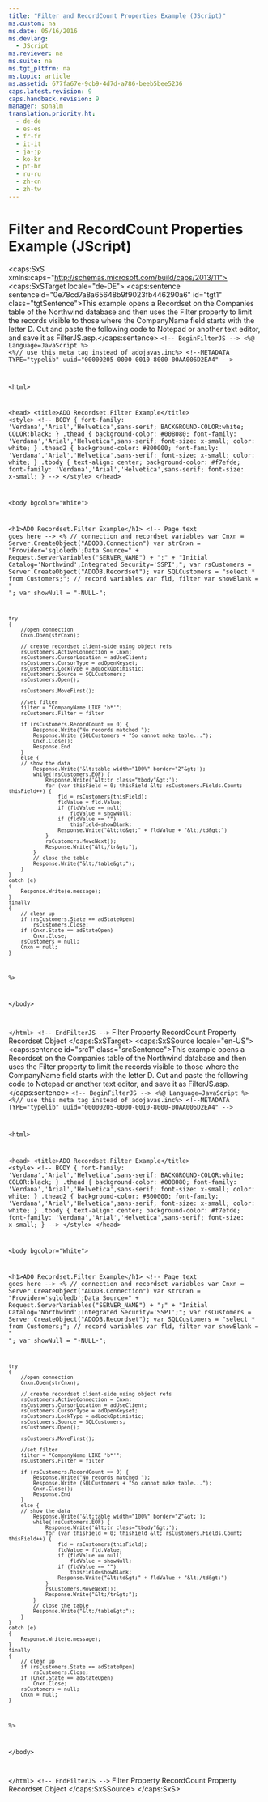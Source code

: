 ```yaml
---
title: "Filter and RecordCount Properties Example (JScript)"
ms.custom: na
ms.date: 05/16/2016
ms.devlang: 
  - JScript
ms.reviewer: na
ms.suite: na
ms.tgt_pltfrm: na
ms.topic: article
ms.assetid: 677fa67e-9cb9-4d7d-a786-beeb5bee5236
caps.latest.revision: 9
caps.handback.revision: 9
manager: sonalm
translation.priority.ht: 
  - de-de
  - es-es
  - fr-fr
  - it-it
  - ja-jp
  - ko-kr
  - pt-br
  - ru-ru
  - zh-cn
  - zh-tw
---
```

# Filter and RecordCount Properties Example (JScript)
<?xml version="1.0" encoding="utf-8"?>
<caps:SxS xmlns:caps="http://schemas.microsoft.com/build/caps/2013/11">
  <caps:SxSTarget locale="de-DE">
    <developerReferenceWithoutSyntaxDocument xsi:schemaLocation="http://ddue.schemas.microsoft.com/authoring/2003/5 http://dduestorage.blob.core.windows.net/ddueschema/developer.xsd" xmlns="http://ddue.schemas.microsoft.com/authoring/2003/5" xmlns:xlink="http://www.w3.org/1999/xlink" xmlns:xsi="http://www.w3.org/2001/XMLSchema-instance">
      <introduction>
        <para>
          <caps:sentence sentenceid="0e78cd7a8a65648b9f9023fb446290a6" id="tgt1" class="tgtSentence">This example opens a <legacyBold>Recordset</legacyBold> on the Companies table of the Northwind database and then uses the <legacyLink xlink:href="80263a7a-5d21-45d1-84fc-34b7a9be4c22">Filter</legacyLink> property to limit the records visible to those where the CompanyName field starts with the letter D. Cut and paste the following code to Notepad or another text editor, and save it as <legacyBold>FilterJS.asp</legacyBold>.</caps:sentence>
        </para>
        <code>&lt;!-- BeginFilterJS --&gt;
&lt;%@  Language=JavaScript %&gt;
&lt;%// use this meta tag instead of adojavas.inc%&gt;
&lt;!--METADATA TYPE="typelib" uuid="00000205-0000-0010-8000-00AA006D2EA4" --&gt;

&lt;html&gt;

&lt;head&gt;
&lt;title&gt;ADO Recordset.Filter Example&lt;/title&gt;
&lt;style&gt;
&lt;!--
BODY {
   font-family: 'Verdana','Arial','Helvetica',sans-serif;
   BACKGROUND-COLOR:white;
   COLOR:black;
    }
.thead {
   background-color: #008080; 
   font-family: 'Verdana','Arial','Helvetica',sans-serif; 
   font-size: x-small;
   color: white;
   }
.thead2 {
   background-color: #800000; 
   font-family: 'Verdana','Arial','Helvetica',sans-serif; 
   font-size: x-small;
   color: white;
   }
.tbody { 
   text-align: center;
   background-color: #f7efde;
   font-family: 'Verdana','Arial','Helvetica',sans-serif; 
   font-size: x-small;
    }
--&gt;
&lt;/style&gt;
&lt;/head&gt;

&lt;body bgcolor="White"&gt;

&lt;h1&gt;ADO Recordset.Filter Example&lt;/h1&gt;
&lt;!-- Page text goes here --&gt;
&lt;%
    // connection and recordset variables
    var Cnxn = Server.CreateObject("ADODB.Connection")
    var strCnxn = "Provider='sqloledb';Data Source=" + Request.ServerVariables("SERVER_NAME") + ";" +
            "Initial Catalog='Northwind';Integrated Security='SSPI';";
    var rsCustomers = Server.CreateObject("ADODB.Recordset");
    var SQLCustomers = "select * from Customers;";
    // record variables
    var fld, filter
    var showBlank = " ";
    var showNull = "-NULL-";
    
    try
    {
        //open connection 
        Cnxn.Open(strCnxn);
    
        // create recordset client-side using object refs
        rsCustomers.ActiveConnection = Cnxn;
        rsCustomers.CursorLocation = adUseClient;
        rsCustomers.CursorType = adOpenKeyset;
        rsCustomers.LockType = adLockOptimistic;
        rsCustomers.Source = SQLCustomers;
        rsCustomers.Open();
    
        rsCustomers.MoveFirst();
    
        //set filter
        filter = "CompanyName LIKE 'b*'";
        rsCustomers.Filter = filter
    
        if (rsCustomers.RecordCount == 0) {
            Response.Write("No records matched ");
            Response.Write (SQLCustomers + "So cannot make table...");
            Cnxn.Close();
            Response.End
        }
        else {
        // show the data
            Response.Write('&lt;table width="100%" border="2"&gt;');    
            while(!rsCustomers.EOF) {
                Response.Write('&lt;tr class="tbody"&gt;');
                for (var thisField = 0; thisField &lt; rsCustomers.Fields.Count; thisField++) {
                    fld = rsCustomers(thisField);
                    fldValue = fld.Value;
                    if (fldValue == null)
                        fldValue = showNull;
                    if (fldValue == "")
                        thisField=showBlank;
                    Response.Write("&lt;td&gt;" + fldValue + "&lt;/td&gt;")
                }
                rsCustomers.MoveNext();
                Response.Write("&lt;/tr&gt;");
            }
            // close the table
            Response.Write("&lt;/table&gt;");
        }
    }    
    catch (e)
    {
        Response.Write(e.message);
    }
    finally
    {
        // clean up
        if (rsCustomers.State == adStateOpen)
            rsCustomers.Close;
        if (Cnxn.State == adStateOpen)
            Cnxn.Close;
        rsCustomers = null;
        Cnxn = null;
    }
%&gt;

&lt;/body&gt;

&lt;/html&gt;
&lt;!-- EndFilterJS --&gt;</code>
      </introduction>
      <relatedTopics>
        <link xlink:href="80263a7a-5d21-45d1-84fc-34b7a9be4c22">Filter Property</link>
        <link xlink:href="834f0121-394a-44d4-ad7d-999b43a6fe63">RecordCount Property</link>
        <link xlink:href="ede1415f-c3df-4cc5-a05b-2576b2b84b60">Recordset Object</link>
      </relatedTopics>
    </developerReferenceWithoutSyntaxDocument>
  </caps:SxSTarget>
  <caps:SxSSource locale="en-US">
    <developerReferenceWithoutSyntaxDocument xsi:schemaLocation="http://ddue.schemas.microsoft.com/authoring/2003/5 http://dduestorage.blob.core.windows.net/ddueschema/developer.xsd" xmlns="http://ddue.schemas.microsoft.com/authoring/2003/5" xmlns:xlink="http://www.w3.org/1999/xlink" xmlns:xsi="http://www.w3.org/2001/XMLSchema-instance">
      <introduction>
        <para>
          <caps:sentence id="src1" class="srcSentence">This example opens a <legacyBold>Recordset</legacyBold> on the Companies table of the Northwind database and then uses the <legacyLink xlink:href="80263a7a-5d21-45d1-84fc-34b7a9be4c22">Filter</legacyLink> property to limit the records visible to those where the CompanyName field starts with the letter D. Cut and paste the following code to Notepad or another text editor, and save it as <legacyBold>FilterJS.asp</legacyBold>.</caps:sentence>
        </para>
        <code>&lt;!-- BeginFilterJS --&gt;
&lt;%@  Language=JavaScript %&gt;
&lt;%// use this meta tag instead of adojavas.inc%&gt;
&lt;!--METADATA TYPE="typelib" uuid="00000205-0000-0010-8000-00AA006D2EA4" --&gt;

&lt;html&gt;

&lt;head&gt;
&lt;title&gt;ADO Recordset.Filter Example&lt;/title&gt;
&lt;style&gt;
&lt;!--
BODY {
   font-family: 'Verdana','Arial','Helvetica',sans-serif;
   BACKGROUND-COLOR:white;
   COLOR:black;
    }
.thead {
   background-color: #008080; 
   font-family: 'Verdana','Arial','Helvetica',sans-serif; 
   font-size: x-small;
   color: white;
   }
.thead2 {
   background-color: #800000; 
   font-family: 'Verdana','Arial','Helvetica',sans-serif; 
   font-size: x-small;
   color: white;
   }
.tbody { 
   text-align: center;
   background-color: #f7efde;
   font-family: 'Verdana','Arial','Helvetica',sans-serif; 
   font-size: x-small;
    }
--&gt;
&lt;/style&gt;
&lt;/head&gt;

&lt;body bgcolor="White"&gt;

&lt;h1&gt;ADO Recordset.Filter Example&lt;/h1&gt;
&lt;!-- Page text goes here --&gt;
&lt;%
    // connection and recordset variables
    var Cnxn = Server.CreateObject("ADODB.Connection")
    var strCnxn = "Provider='sqloledb';Data Source=" + Request.ServerVariables("SERVER_NAME") + ";" +
            "Initial Catalog='Northwind';Integrated Security='SSPI';";
    var rsCustomers = Server.CreateObject("ADODB.Recordset");
    var SQLCustomers = "select * from Customers;";
    // record variables
    var fld, filter
    var showBlank = " ";
    var showNull = "-NULL-";
    
    try
    {
        //open connection 
        Cnxn.Open(strCnxn);
    
        // create recordset client-side using object refs
        rsCustomers.ActiveConnection = Cnxn;
        rsCustomers.CursorLocation = adUseClient;
        rsCustomers.CursorType = adOpenKeyset;
        rsCustomers.LockType = adLockOptimistic;
        rsCustomers.Source = SQLCustomers;
        rsCustomers.Open();
    
        rsCustomers.MoveFirst();
    
        //set filter
        filter = "CompanyName LIKE 'b*'";
        rsCustomers.Filter = filter
    
        if (rsCustomers.RecordCount == 0) {
            Response.Write("No records matched ");
            Response.Write (SQLCustomers + "So cannot make table...");
            Cnxn.Close();
            Response.End
        }
        else {
        // show the data
            Response.Write('&lt;table width="100%" border="2"&gt;');    
            while(!rsCustomers.EOF) {
                Response.Write('&lt;tr class="tbody"&gt;');
                for (var thisField = 0; thisField &lt; rsCustomers.Fields.Count; thisField++) {
                    fld = rsCustomers(thisField);
                    fldValue = fld.Value;
                    if (fldValue == null)
                        fldValue = showNull;
                    if (fldValue == "")
                        thisField=showBlank;
                    Response.Write("&lt;td&gt;" + fldValue + "&lt;/td&gt;")
                }
                rsCustomers.MoveNext();
                Response.Write("&lt;/tr&gt;");
            }
            // close the table
            Response.Write("&lt;/table&gt;");
        }
    }    
    catch (e)
    {
        Response.Write(e.message);
    }
    finally
    {
        // clean up
        if (rsCustomers.State == adStateOpen)
            rsCustomers.Close;
        if (Cnxn.State == adStateOpen)
            Cnxn.Close;
        rsCustomers = null;
        Cnxn = null;
    }
%&gt;

&lt;/body&gt;

&lt;/html&gt;
&lt;!-- EndFilterJS --&gt;</code>
      </introduction>
      <relatedTopics>
        <link xlink:href="80263a7a-5d21-45d1-84fc-34b7a9be4c22">Filter Property</link>
        <link xlink:href="834f0121-394a-44d4-ad7d-999b43a6fe63">RecordCount Property</link>
        <link xlink:href="ede1415f-c3df-4cc5-a05b-2576b2b84b60">Recordset Object</link>
      </relatedTopics>
    </developerReferenceWithoutSyntaxDocument>
  </caps:SxSSource>
</caps:SxS>